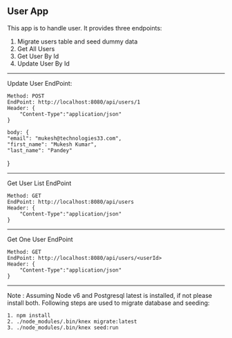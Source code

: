 User App
------------

This app is to handle user. It provides three endpoints:
1. Migrate users table and seed dummy data
2. Get All Users
3. Get User By Id
4. Update User By Id

---------------------------------------------------------

Update User EndPoint:

	Method: POST
	EndPoint: http://localhost:8080/api/users/1
	Header: {
		"Content-Type":"application/json"
	}

	body: {
    "email": "mukesh@technologies33.com",
    "first_name": "Mukesh Kumar",
    "last_name": "Pandey"
  }


---------------------------------------------------------

Get User List EndPoint

	Method: GET
	EndPoint: http://localhost:8080/api/users
	Header: {
		"Content-Type":"application/json"
	}


---------------------------------------------------------

Get One User EndPoint

	Method: GET
	EndPoint: http://localhost:8080/api/users/<userId>
	Header: {
		"Content-Type":"application/json"
	}


---------------------------------------------------------



  Note :
    Assuming Node v6 and Postgresql latest is installed, if not please install both. Following steps are used to migrate database and seeding: 

    1. npm install
    2. ./node_modules/.bin/knex migrate:latest
    3. ./node_modules/.bin/knex seed:run